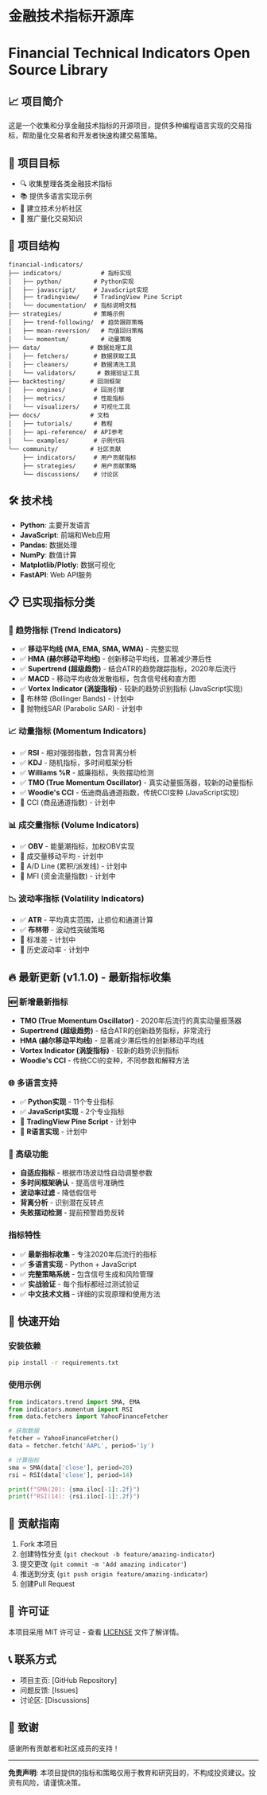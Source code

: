 # 金融技术指标开源库
# Financial Technical Indicators Open Source Library

## 📈 项目简介
这是一个收集和分享金融技术指标的开源项目，提供多种编程语言实现的交易指标，帮助量化交易者和开发者快速构建交易策略。

## 🎯 项目目标
- 🔍 收集整理各类金融技术指标
- 📚 提供多语言实现示例
- 🤝 建立技术分析社区
- 🚀 推广量化交易知识

## 📁 项目结构
```
financial-indicators/
├── indicators/           # 指标实现
│   ├── python/         # Python实现
│   ├── javascript/     # JavaScript实现
│   ├── tradingview/    # TradingView Pine Script
│   └── documentation/  # 指标说明文档
├── strategies/         # 策略示例
│   ├── trend-following/  # 趋势跟踪策略
│   ├── mean-reversion/   # 均值回归策略
│   └── momentum/         # 动量策略
├── data/              # 数据处理工具
│   ├── fetchers/       # 数据获取工具
│   ├── cleaners/       # 数据清洗工具
│   └── validators/      # 数据验证工具
├── backtesting/       # 回测框架
│   ├── engines/        # 回测引擎
│   ├── metrics/        # 性能指标
│   └── visualizers/    # 可视化工具
├── docs/              # 文档
│   ├── tutorials/      # 教程
│   ├── api-reference/  # API参考
│   └── examples/       # 示例代码
└── community/         # 社区贡献
    ├── indicators/     # 用户贡献指标
    ├── strategies/     # 用户贡献策略
    └── discussions/    # 讨论区
```

## 🛠️ 技术栈
- **Python**: 主要开发语言
- **JavaScript**: 前端和Web应用
- **Pandas**: 数据处理
- **NumPy**: 数值计算
- **Matplotlib/Plotly**: 数据可视化
- **FastAPI**: Web API服务

## 📋 已实现指标分类

### 🚀 趋势指标 (Trend Indicators)
- ✅ **移动平均线 (MA, EMA, SMA, WMA)** - 完整实现
- ✅ **HMA (赫尔移动平均线)** - 创新移动平均线，显著减少滞后性
- ✅ **Supertrend (超级趋势)** - 结合ATR的趋势跟踪指标，2020年后流行
- ✅ **MACD** - 移动平均收敛发散指标，包含信号线和直方图
- ✅ **Vortex Indicator (涡旋指标)** - 较新的趋势识别指标 (JavaScript实现)
- 🔄 布林带 (Bollinger Bands) - 计划中
- 🔄 抛物线SAR (Parabolic SAR) - 计划中

### 📈 动量指标 (Momentum Indicators)
- ✅ **RSI** - 相对强弱指数，包含背离分析
- ✅ **KDJ** - 随机指标，多时间框架分析
- ✅ **Williams %R** - 威廉指标，失败摆动检测
- ✅ **TMO (True Momentum Oscillator)** - 真实动量振荡器，较新的动量指标
- ✅ **Woodie's CCI** - 伍迪商品通道指数，传统CCI变种 (JavaScript实现)
- 🔄 CCI (商品通道指数) - 计划中

### 📊 成交量指标 (Volume Indicators)
- ✅ **OBV** - 能量潮指标，加权OBV实现
- 🔄 成交量移动平均 - 计划中
- 🔄 A/D Line (累积/派发线) - 计划中
- 🔄 MFI (资金流量指数) - 计划中

### 📉 波动率指标 (Volatility Indicators)
- ✅ **ATR** - 平均真实范围，止损位和通道计算
- ✅ **布林带** - 波动性突破策略
- 🔄 标准差 - 计划中
- 🔄 历史波动率 - 计划中

## 🔥 最新更新 (v1.1.0) - 最新指标收集

### 🆕 新增最新指标
- **TMO (True Momentum Oscillator)** - 2020年后流行的真实动量振荡器
- **Supertrend (超级趋势)** - 结合ATR的创新趋势指标，非常流行
- **HMA (赫尔移动平均线)** - 显著减少滞后性的创新移动平均线
- **Vortex Indicator (涡旋指标)** - 较新的趋势识别指标
- **Woodie's CCI** - 传统CCI的变种，不同参数和解释方法

### 🌐 多语言支持
- ✅ **Python实现** - 11个专业指标
- ✅ **JavaScript实现** - 2个专业指标
- 🔄 **TradingView Pine Script** - 计划中
- 🔄 **R语言实现** - 计划中

### 🔬 高级功能
- **自适应指标** - 根据市场波动性自动调整参数
- **多时间框架确认** - 提高信号准确性
- **波动率过滤** - 降低假信号
- **背离分析** - 识别潜在反转点
- **失败摆动检测** - 提前预警趋势反转

### 指标特性
- ✅ **最新指标收集** - 专注2020年后流行的指标
- ✅ **多语言实现** - Python + JavaScript
- ✅ **完整策略系统** - 包含信号生成和风险管理
- ✅ **实战验证** - 每个指标都经过测试验证
- ✅ **中文技术文档** - 详细的实现原理和使用方法

## 🚀 快速开始

### 安装依赖
```bash
pip install -r requirements.txt
```

### 使用示例
```python
from indicators.trend import SMA, EMA
from indicators.momentum import RSI
from data.fetchers import YahooFinanceFetcher

# 获取数据
fetcher = YahooFinanceFetcher()
data = fetcher.fetch('AAPL', period='1y')

# 计算指标
sma = SMA(data['close'], period=20)
rsi = RSI(data['close'], period=14)

print(f"SMA(20): {sma.iloc[-1]:.2f}")
print(f"RSI(14): {rsi.iloc[-1]:.2f}")
```

## 🤝 贡献指南
1. Fork 本项目
2. 创建特性分支 (`git checkout -b feature/amazing-indicator`)
3. 提交更改 (`git commit -m 'Add amazing indicator'`)
4. 推送到分支 (`git push origin feature/amazing-indicator`)
5. 创建Pull Request

## 📄 许可证
本项目采用 MIT 许可证 - 查看 [LICENSE](LICENSE) 文件了解详情。

## 📞 联系方式
- 项目主页: [GitHub Repository]
- 问题反馈: [Issues]
- 讨论区: [Discussions]

## 🙏 致谢
感谢所有贡献者和社区成员的支持！

---

**免责声明**: 本项目提供的指标和策略仅用于教育和研究目的，不构成投资建议。投资有风险，请谨慎决策。
